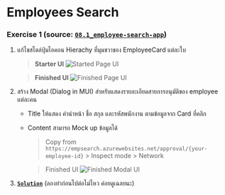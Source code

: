 # Employees Search
###  Exercise 1 (source: [`08.1_employee-search-app`](https://github.com/SiamKubota/react-guide/tree/master/08.1_employee-search-app))
1. แก้ไขสไตล์ปุ่มไอคอน Hierachy ที่มุมขวาของ EmployeeCard แต่ละใบ
	> **Starter UI**
	![Started Page UI](src/assets/exmaple-start-01.png  "Example Started Page UI")
	
	> **Finished UI**
	![Finished Page UI](src/assets/exmaple-done-01.png  "Example Finished Page UI")
2. สร้าง Modal (Dialog in MUI) สำหรับแสดงรายละเอียดสายการอนุมัติของ employee แต่ละคน
	* Title ให้แสดง คำนำหน้า ชื่อ สกุล และรหัสพนักงาน ตามข้อมูลจาก Card ที่คลิก
	* Content สามารถ Mock up ข้อมูลได้
		> Copy from `https://empsearch.azurewebsites.net/approval/{your-employee-id}` 				> Inspect mode > Network
		
		> Finished UI 
		![Finished Modal UI](src/assets/exmaple-done-02.png  "Example Finished Modal  UI")
3. [**`Solution`**](https://github.com/SiamKubota/react-guide/tree/master/08_employee-search-app) (ลองทำก่อนไปต่อไม่ไหว ค่อยดูเฉลยนะ)
